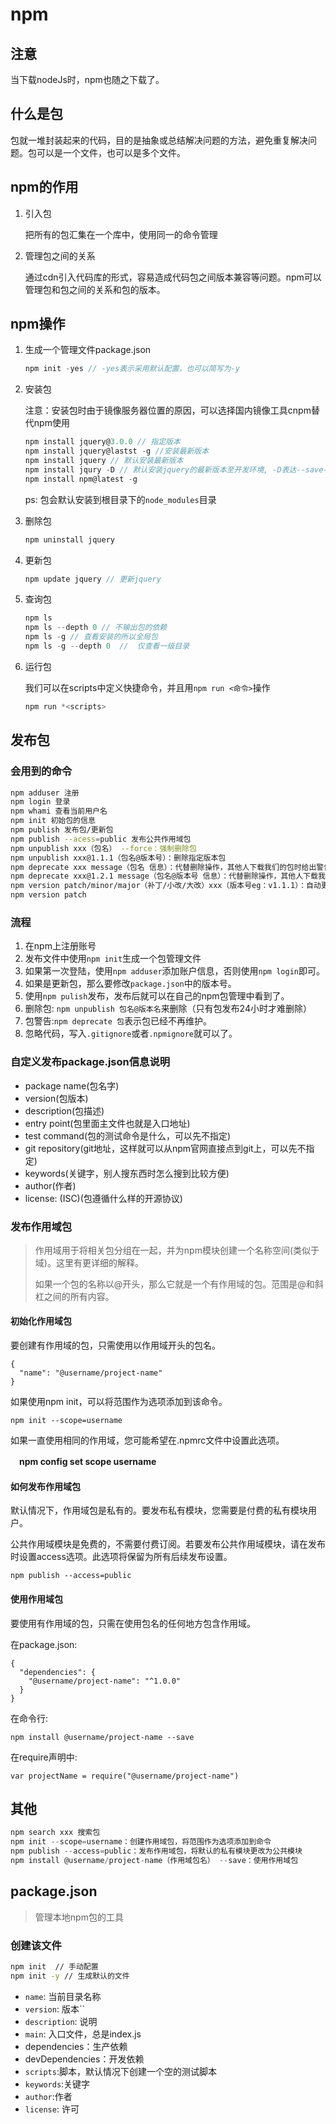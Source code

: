 # npm

## 注意

当下载nodeJs时，npm也随之下载了。

## 什么是包

包就一堆封装起来的代码，目的是抽象或总结解决问题的方法，避免重复解决问题。包可以是一个文件，也可以是多个文件。

## npm的作用

1. 引入包

   把所有的包汇集在一个库中，使用同一的命令管理

2. 管理包之间的关系

   通过cdn引入代码库的形式，容易造成代码包之间版本兼容等问题。npm可以管理包和包之间的关系和包的版本。

## npm操作

1. 生成一个管理文件package.json

   ```js
   npm init -yes // -yes表示采用默认配置，也可以简写为-y
   ```

2. 安装包

   注意：安装包时由于镜像服务器位置的原因，可以选择国内镜像工具cnpm替代npm使用

   ```js
   npm install jquery@3.0.0 // 指定版本
   npm install jquery@lastst -g //安装最新版本
   npm install jquery // 默认安装最新版本
   npm install jqury -D // 默认安装jquery的最新版本至开发环境, -D表达--save-dev
   npm install npm@latest -g
   ```

   ps: 包会默认安装到根目录下的`node_modules`目录

3. 删除包

   ```js
   npm uninstall jquery
   ```

4. 更新包

   ```js
   npm update jquery // 更新jquery
   ```

5. 查询包

   ```js
   npm ls
   npm ls --depth 0 // 不输出包的依赖
   npm ls -g // 查看安装的所以全局包
   npm ls -g --depth 0  //	仅查看一级目录
   ```

6. 运行包

   我们可以在scripts中定义快捷命令，并且用`npm run <命令>`操作

   ```js
   npm run *<scripts>
   ```


## 发布包

### 会用到的命令

```sh
npm adduser 注册
npm login 登录
npm whami 查看当前用户名
npm init 初始包的信息
npm publish 发布包/更新包
npm publish --acess=public 发布公共作用域包
npm unpublish xxx（包名） --force：强制删除包
npm unpublish xxx@1.1.1（包名@版本号）：删除指定版本包
npm deprecate xxx message（包名 信息）：代替删除操作，其他人下载我们的包时给出警告
npm deprecate xxx@1.2.1 message（包名@版本号 信息）：代替删除操作，其他人下载我们指定版本的包时给出警告
npm version patch/minor/major（补丁/小改/大改）xxx（版本号eg：v1.1.1）：自动更新版本
npm version patch
```

### 流程

1. 在npm上注册账号
2. 发布文件中使用`npm init`生成一个包管理文件
3. 如果第一次登陆，使用`npm adduser`添加账户信息，否则使用`npm login`即可。
4. 如果是更新包，那么要修改`package.json`中的版本号。
5. 使用`npm pulish`发布，发布后就可以在自己的npm包管理中看到了。
6. 删除包: `npm unpublish 包名@版本名`来删除（只有包发布24小时才难删除）
7. 包警告:`npm deprecate 包`表示包已经不再维护。
8. 忽略代码，写入`.gitignore`或者`.npmignore`就可以了。

### 自定义发布package.json信息说明

- package name(包名字)
- version(包版本)
- description(包描述)
- entry point(包里面主文件也就是入口地址)
- test command(包的测试命令是什么，可以先不指定)
- git repository(git地址，这样就可以从npm官网直接点到git上，可以先不指定)
- keywords(关键字，别人搜东西时怎么搜到比较方便)
- author(作者)
- license: (ISC)(包遵循什么样的开源协议)

### 发布作用域包

> 作用域用于将相关包分组在一起，并为npm模块创建一个名称空间(类似于域)。这里有更详细的解释。
>
> 如果一个包的名称以@开头，那么它就是一个有作用域的包。范围是@和斜杠之间的所有内容。

#### 初始化作用域包

要创建有作用域的包，只需使用以作用域开头的包名。

```
{
  "name": "@username/project-name"
}
```

如果使用npm init，可以将范围作为选项添加到该命令。

```
npm init --scope=username
```

如果一直使用相同的作用域，您可能希望在.npmrc文件中设置此选项。

　**npm config set scope username**

#### 如何发布作用域包

默认情况下，作用域包是私有的。要发布私有模块，您需要是付费的私有模块用户。

公共作用域模块是免费的，不需要付费订阅。若要发布公共作用域模块，请在发布时设置access选项。此选项将保留为所有后续发布设置。

```
npm publish --access=public
```

#### 使用作用域包

要使用有作用域的包，只需在使用包名的任何地方包含作用域。

在package.json:

```
{
  "dependencies": {
    "@username/project-name": "^1.0.0"
  }
}
```

在命令行:

```
npm install @username/project-name --save
```

在require声明中:

```
var projectName = require("@username/project-name")
```

## 其他

```js
npm search xxx 搜索包
npm init --scope=username：创建作用域包，将范围作为选项添加到命令
npm publish --access=public：发布作用域包，将默认的私有模块更改为公共模块
npm install @username/project-name（作用域包名） --save：使用作用域包
```

## package.json

> 管理本地npm包的工具

### 创建该文件

```sh
npm init  // 手动配置
npm init -y // 生成默认的文件
```

- `name`: 当前目录名称
- `version`: 版本``
- `description`: 说明
- `main`: 入口文件，总是index.js
- dependencies：生产依赖
- devDependencies：开发依赖
- `scripts`:脚本，默认情况下创建一个空的测试脚本
- `keywords`:关键字
- `author`:作者
- `license`: 许可